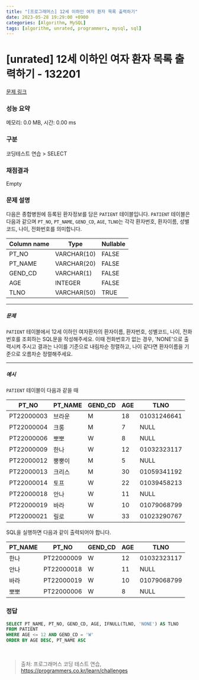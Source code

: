 ```yaml
---
title: "[프로그래머스] 12세 이하인 여자 환자 목록 출력하기"
date: 2023-05-28 19:29:00 +0900
categories: [Algorithm, MySQL]
tags: [algorithm, unrated, programmers, mysql, sql]
---
```


# [unrated] 12세 이하인 여자 환자 목록 출력하기 - 132201

[문제 링크](https://school.programmers.co.kr/learn/courses/30/lessons/132201)

### 성능 요약

메모리: 0.0 MB, 시간: 0.00 ms

### 구분

코딩테스트 연습 > SELECT

### 채점결과

Empty

### 문제 설명

<p>다음은 종합병원에 등록된 환자정보를 담은 <code>PATIENT</code> 테이블입니다. <code>PATIENT</code> 테이블은 다음과 같으며 <code>PT_NO</code>, <code>PT_NAME</code>, <code>GEND_CD</code>, <code>AGE</code>, <code>TLNO</code>는 각각 환자번호, 환자이름, 성별코드, 나이, 전화번호를 의미합니다.</p>

| Column name | Type       | Nullable |
|-------------|------------|----------|
| PT_NO       | VARCHAR(10)| FALSE    |
| PT_NAME     | VARCHAR(20)| FALSE    |
| GEND_CD     | VARCHAR(1) | FALSE    |
| AGE         | INTEGER    | FALSE    |
| TLNO        | VARCHAR(50)| TRUE     |

<hr>

<h5>문제</h5>

<p><code>PATIENT</code> 테이블에서 12세 이하인 여자환자의 환자이름, 환자번호, 성별코드, 나이, 전화번호를 조회하는 SQL문을 작성해주세요. 이때 전화번호가 없는 경우, 'NONE'으로 출력시켜 주시고 결과는 나이를 기준으로 내림차순 정렬하고, 나이 같다면 환자이름을 기준으로 오름차순 정렬해주세요.</p>

<hr>

<h5>예시</h5>

<p><code>PATIENT</code> 테이블이 다음과 같을 때</p>

| PT_NO      | PT_NAME | GEND_CD | AGE | TLNO       |
|------------|---------|---------|-----|------------|
| PT22000003 | 브라운   | M       | 18  | 01031246641|
| PT22000004 | 크롱     | M       | 7   | NULL       |
| PT22000006 | 뽀뽀     | W       | 8   | NULL       |
| PT22000009 | 한나     | W       | 12  | 01032323117|
| PT22000012 | 뿡뿡이   | M       | 5   | NULL       |
| PT22000013 | 크리스   | M       | 30  | 01059341192|
| PT22000014 | 토프     | W       | 22  | 01039458213|
| PT22000018 | 안나     | W       | 11  | NULL       |
| PT22000019 | 바라     | W       | 10  | 01079068799|
| PT22000021 | 릴로     | W       | 33  | 01023290767|

<p>SQL을 실행하면 다음과 같이 출력되어야 합니다.</p>

| PT_NAME | PT_NO      | GEND_CD | AGE | TLNO        |
|---------|------------|---------|-----|-------------|
| 한나     | PT22000009 | W       | 12  | 01032323117 |
| 안나     | PT22000018 | W       | 11  | NULL        |
| 바라     | PT22000019 | W       | 10  | 01079068799 |
| 뽀뽀     | PT22000006 | W       | 8   | NULL        |


### 정답

```sql
SELECT PT_NAME, PT_NO, GEND_CD, AGE, IFNULL(TLNO, 'NONE') AS TLNO
FROM PATIENT
WHERE AGE <= 12 AND GEND_CD = 'W'
ORDER BY AGE DESC, PT_NAME ASC
```

<br>

> 출처: 프로그래머스 코딩 테스트 연습, https://programmers.co.kr/learn/challenges
